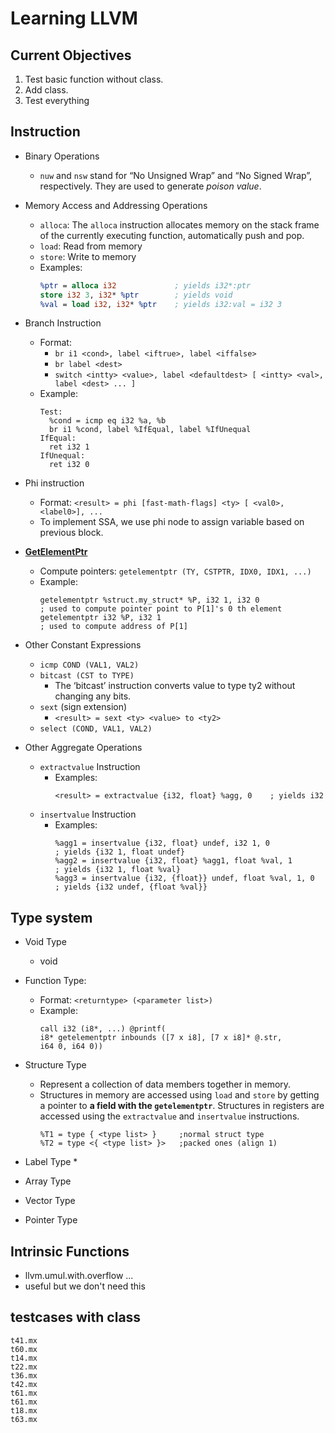 # Learning LLVM

## Current Objectives
1. Test basic function without class.
2. Add class.
3. Test everything

## Instruction
* Binary Operations
    * `nuw` and `nsw` stand for 
    “No Unsigned Wrap” and “No Signed Wrap”, respectively.
    They are used to generate *poison value*.

* Memory Access and Addressing Operations
    * `alloca`: The `alloca` instruction allocates memory on the stack frame of the currently executing function, 
    automatically push and pop.
    * `load`:  Read from memory
    * `store`: Write to memory
    * Examples:
        ```llvm
        %ptr = alloca i32             ; yields i32*:ptr
        store i32 3, i32* %ptr        ; yields void
        %val = load i32, i32* %ptr    ; yields i32:val = i32 3
        ```
  
* Branch Instruction
    * Format: 
        * `br i1 <cond>, label <iftrue>, label <iffalse>`  
        * `br label <dest>` 
        * `switch <intty> <value>, label <defaultdest> [ <intty> <val>, label <dest> ... ]`
    * Example:
        ```
        Test:
          %cond = icmp eq i32 %a, %b
          br i1 %cond, label %IfEqual, label %IfUnequal
        IfEqual:
          ret i32 1
        IfUnequal:
          ret i32 0
        ``` 
      
* Phi instruction
    * Format: 
    `<result> = phi [fast-math-flags] <ty> [ <val0>, <label0>], ...`
    * To implement SSA, we use phi node to assign variable 
    based on previous block.
* [**GetElementPtr**](https://llvm.org/docs/GetElementPtr.html)
    * Compute pointers: `getelementptr (TY, CSTPTR, IDX0, IDX1, ...)`
    * Example: 
        ``` 
        getelementptr %struct.my_struct* %P, i32 1, i32 0
      ; used to compute pointer point to P[1]'s 0 th element
        getelementptr i32 %P, i32 1
      ; used to compute address of P[1]    
        ```
* Other Constant Expressions
    * `icmp COND (VAL1, VAL2)`
    * `bitcast (CST to TYPE)`
        * The ‘bitcast’ instruction converts value to type ty2 without changing any bits.
    * `sext` (sign extension)
        * `<result> = sext <ty> <value> to <ty2> `
    * `select (COND, VAL1, VAL2)`
* Other Aggregate Operations
    * `extractvalue` Instruction
        * Examples:
            ```
            <result> = extractvalue {i32, float} %agg, 0    ; yields i32
            ```
    * `insertvalue` Instruction
        * Examples:
            ```
            %agg1 = insertvalue {i32, float} undef, i32 1, 0              ; yields {i32 1, float undef}
            %agg2 = insertvalue {i32, float} %agg1, float %val, 1         ; yields {i32 1, float %val}
            %agg3 = insertvalue {i32, {float}} undef, float %val, 1, 0    ; yields {i32 undef, {float %val}}
            ```
 

## Type system
* Void Type
    * void 
* Function Type: 
    * Format: `<returntype> (<parameter list>)`
    * Example:
         ```
        call i32 (i8*, ...) @printf(
      i8* getelementptr inbounds ([7 x i8], [7 x i8]* @.str, 
      i64 0, i64 0))
        ```
* Structure Type
    * Represent a collection of data members together in 
    memory.
    * Structures in memory are accessed using 
    `load` and `store` by getting a pointer to 
    **a field with the `getelementptr`**. 
    Structures in registers are accessed using 
    the `extractvalue` and `insertvalue` instructions.
        ```
        %T1 = type { <type list> }     ;normal struct type
        %T2 = type <{ <type list> }>   ;packed ones (align 1)
        ```

* Label Type
    * 
* Array Type
* Vector Type
* Pointer Type

## Intrinsic Functions
* llvm.umul.with.overflow ...
* useful but we don't need this

## testcases with class
    t41.mx
    t60.mx
    t14.mx
    t22.mx
    t36.mx
    t42.mx
    t61.mx
    t61.mx
    t18.mx
    t63.mx

